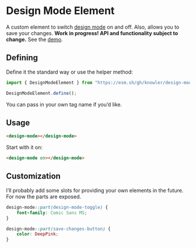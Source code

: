 # Design Mode Element

A custom element to switch [design mode](https://developer.mozilla.org/en-US/docs/Web/API/Document/designMode) on and off. Also, allows you to save your changes. **Work in progress! API and functionality subject to change.** See the [demo](https://knowler.github.io/design-mode-element/demo).

## Defining

Define it the standard way or use the helper method:

```javascript
import { DesignModeElement } from "https://esm.sh/gh/knowler/design-mode-element/design-mode-element.js?raw";

DesignModeElement.define();
```

You can pass in your own tag name if you’d like.

## Usage

```html
<design-mode></design-mode>
```

Start with it on:

```html
<design-mode on></design-mode>
```

## Customization

I’ll probably add some slots for providing your own elements in the future. For now the parts are exposed.

```css
design-mode::part(design-mode-toggle) {
	font-family: Comic Sans MS;
}

design-mode::part(save-changes-button) {
	color: DeepPink;
}
```
